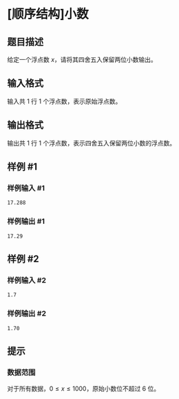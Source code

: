 # [顺序结构]小数

## 题目描述

给定一个浮点数 $x$，请将其四舍五入保留两位小数输出。

## 输入格式

输入共 $1$ 行 $1$ 个浮点数，表示原始浮点数。

## 输出格式

输出共 $1$ 行 $1$ 个浮点数，表示四舍五入保留两位小数的浮点数。

## 样例 #1

### 样例输入 #1

```
17.288
```

### 样例输出 #1

```
17.29
```

## 样例 #2

### 样例输入 #2

```
1.7
```

### 样例输出 #2

```
1.70
```

## 提示

### 数据范围

对于所有数据，$0\leq x\leq 1000$，原始小数位不超过 $6$ 位。